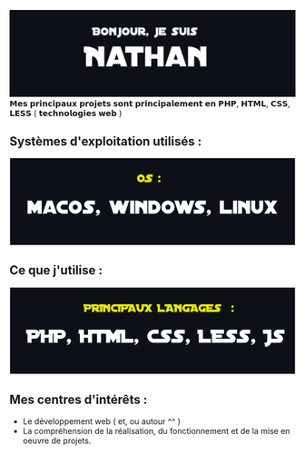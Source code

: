 ![Header image](https://raw.githubusercontent.com/diggyhard/diggyhard/master/+/img.jpg)
𝗠𝗲𝘀 𝗽𝗿𝗶𝗻𝗰𝗶𝗽𝗮𝘂𝘅 𝗽𝗿𝗼𝗷𝗲𝘁𝘀 𝘀𝗼𝗻𝘁 𝗽𝗿𝗶𝗻𝗰𝗶𝗽𝗮𝗹𝗲𝗺𝗲𝗻𝘁 𝗲𝗻 𝗣𝗛𝗣, 𝗛𝗧𝗠𝗟, 𝗖𝗦𝗦, 𝗟𝗘𝗦𝗦 ( 𝘁𝗲𝗰𝗵𝗻𝗼𝗹𝗼𝗴𝗶𝗲𝘀 𝘄𝗲𝗯 )

## Systèmes d'exploitation utilisés :

[![OS](https://raw.githubusercontent.com/diggyhard/diggyhard/master/+/os.svg)](https://raw.githubusercontent.com/diggyhard/diggyhard/master/+/os.svg)

## Ce que j'utilise :

[![Langages](https://raw.githubusercontent.com/diggyhard/diggyhard/master/+/langages.svg)](https://raw.githubusercontent.com/diggyhard/diggyhard/master/+/langages.svg)

## Mes centres d'intérêts :
- Le développement web ( et, ou autour ^^ )
- La compréhension de la réalisation, du fonctionnement et de la mise en oeuvre de projets.



